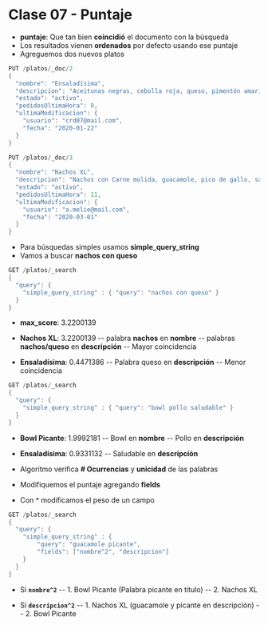 # Clase 07 - Puntaje

- **puntaje**: Que tan bien **coincidió** el documento con la búsqueda
- Los resultados vienen **ordenados** por defecto usando ese puntaje
- Agreguemos dos nuevos platos

```java
PUT /platos/_doc/2
{
  "nombre": "Ensaladísima",
  "descripcion": "Aceitunas negras, cebolla roja, queso, pimentón amarillo, tomate cherry, aguacate, ajonjolí. (vegano, vegetariano y saludable)",
  "estado": "activo",
  "pedidosUltimaHora": 0,
  "ultimaModificacion": {
    "usuario": "crd07@mail.com",
    "fecha": "2020-01-22"
  }
}
```

```java
PUT /platos/_doc/3
{
  "nombre": "Nachos XL",
  "descripcion": "Nachos con Carne molida, guacamole, pico de gallo, salsa picante, queso chedar y frijoles negros.",
  "estado": "activo",
  "pedidosUltimaHora": 11,
  "ultimaModificacion": {
    "usuario": "a.melie@mail.com",
    "fecha": "2020-03-01"
  }
}
```

- Para búsquedas simples usamos **simple_query_string**
- Vamos a buscar **nachos con queso**

```java
GET /platos/_search
{
  "query": {
    "simple_query_string" : { "query": "nachos con queso" }
  }
}
```

- **max_score**:    3.2200139

- **Nachos XL**:    3.2200139 
-- palabra **nachos** en **nombre**
-- palabras **nachos/queso** en **descripción**
-- Mayor coincidencia

- **Ensaladísima**: 0.4471386
-- Palabra queso en **descripción**
-- Menor coincidencia

```java
GET /platos/_search
{
  "query": {
    "simple_query_string" : { "query": "bowl pollo saludable" }
  }
}
```

- **Bowl Picante**: 1.9992181
-- Bowl en **nombre**
-- Pollo en **descripción**

- **Ensaladísima**: 0.9331132
-- Saludable en **descripción**

- Algoritmo verifica **# Ocurrencias** y **unicidad** de las palabras
- Modifiquemos el puntaje agregando **fields**
- Con  **^** modificamos el peso de un campo

```java
GET /platos/_search
{
  "query": {
    "simple_query_string" : {
        "query": "guacamole picante",
        "fields": ["nombre^2", "descripcion"]
    }
  }
}
```

- Si **`nombre^2`**
-- 1. Bowl Picante (Palabra picante en título)
-- 2. Nachos XL

- Si **`descripcion^2`**
-- 1. Nachos XL (guacamole y picante en descripción)
-- 2. Bowl Picante
